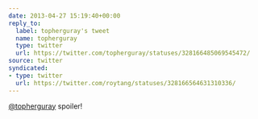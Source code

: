 ```yaml
---
date: 2013-04-27 15:19:40+00:00
reply_to:
  label: topherguray's tweet
  name: topherguray
  type: twitter
  url: https://twitter.com/topherguray/statuses/328166485069545472/
source: twitter
syndicated:
- type: twitter
  url: https://twitter.com/roytang/statuses/328166564631310336/
---
```


[@topherguray](https://twitter.com/topherguray/) spoiler!